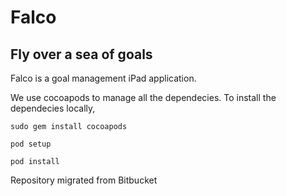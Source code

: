 # Falco

## Fly over a sea of goals

Falco is a goal management iPad application.
 
We use cocoapods to manage all the dependecies. To install the dependecies locally, 

`sudo gem install cocoapods`

`pod setup`

`pod install`

Repository migrated from Bitbucket
